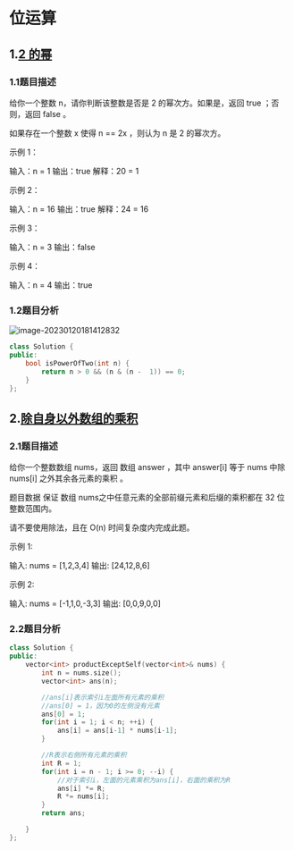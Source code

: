 # 位运算

## 1.[2 的幂](https://leetcode.cn/problems/power-of-two/)

### 1.1题目描述

给你一个整数 n，请你判断该整数是否是 2 的幂次方。如果是，返回 true ；否则，返回 false 。

如果存在一个整数 x 使得 n == 2x ，则认为 n 是 2 的幂次方。

示例 1：

输入：n = 1
输出：true
解释：20 = 1

示例 2：

输入：n = 16
输出：true
解释：24 = 16

示例 3：

输入：n = 3
输出：false

示例 4：

输入：n = 4
输出：true

### 1.2题目分析

![image-20230120181412832](C:/Users/24991/AppData/Roaming/Typora/typora-user-images/image-20230120181412832.png)

```c++
class Solution {
public:
    bool isPowerOfTwo(int n) {
        return n > 0 && (n & (n -  1)) == 0;
    }
};
```

## 2.[除自身以外数组的乘积](https://leetcode.cn/problems/product-of-array-except-self/)

### 2.1题目描述

给你一个整数数组 nums，返回 数组 answer ，其中 answer[i] 等于 nums 中除 nums[i] 之外其余各元素的乘积 。

题目数据 保证 数组 nums之中任意元素的全部前缀元素和后缀的乘积都在  32 位 整数范围内。

请不要使用除法，且在 O(n) 时间复杂度内完成此题。

示例 1:

输入: nums = [1,2,3,4]
输出: [24,12,8,6]

示例 2:

输入: nums = [-1,1,0,-3,3]
输出: [0,0,9,0,0]



### 2.2题目分析

```c++
class Solution {
public:
    vector<int> productExceptSelf(vector<int>& nums) {
        int n = nums.size();
        vector<int> ans(n);

        //ans[i]表示索引i左面所有元素的乘积
        //ans[0] = 1，因为0的左侧没有元素
        ans[0] = 1;
        for(int i = 1; i < n; ++i) {
            ans[i] = ans[i-1] * nums[i-1];
        }

        //R表示右侧所有元素的乘积
        int R = 1;
        for(int i = n - 1; i >= 0; --i) {
            //对于索引i，左面的元素乘积为ans[i]，右面的乘积为R
            ans[i] *= R;
            R *= nums[i];
        }
        return ans;

    }
};
```

